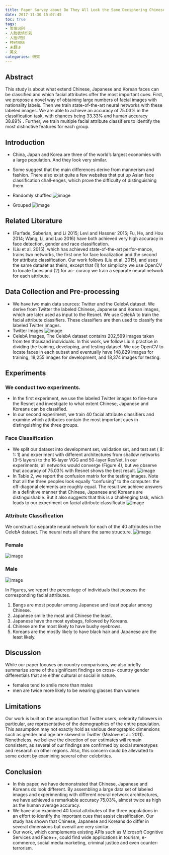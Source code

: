 ```yaml
---
title: Paper Survey about Do They All Look the Same Deciphering Chinese, Japanese and Koreans by Fine-Grained Deep Learning.
date: 2017-11-30 15:07:45
toc: true
tags: 
- 表情识别
- 人脸表情识别
- 人脸识别
- 神经网络
- 未翻译
- 英文
categories: 研究
---
```

## Abstract 
This study is about what extend Chinese, Japanese and Korean faces can be classified and which facial attributes offer the most important cues. First, we propose a novel way of obtaining large numbers of facial images with nationality labels. Then we train state-of-the-art neural networks with these labeled images. We are able to achieve an accuracy of 75.03% in the classification task, with chances being 33.33% and human accuracy 38.89% . Further, we train multiple facial attribute classifiers to identify the most distinctive features for each group. 

## Introduction 
- China, Japan and Korea are three of the world’s largest economies  with a large population. And they look very similar. 
- Some suggest that the main differences derive from mannerism and fashion. There also exist quite a few websites that put up Asian face classification chall-enges, which prove the difficulty of distinguishing them.

- Randomly shuffled 
![image](http://ww1.sinaimg.cn/large/6b8ee255gy1fxkenzn2mtj20b6056t9c.jpg)
- Grouped
![image](http://ww1.sinaimg.cn/large/6b8ee255gy1fxkenzn2mtj20b6056t9c.jpg)

## Related Literature 
- (Farfade, Saberian, and Li 2015; Levi and Hassner 2015; Fu, He, and Hou 2014; Wang, Li, and Luo 2016) have both achieved very high accuracy in face detection, gender and race classification.
- (Liu et al. 2015), which has achieved state-of-the-art perfor-mance, trains two networks, the first one for face localization and the second for attribute classification. Our work follows (Liu et al. 2015), and uses the same dataset as theirs, except that (1) for simplicity we use OpenCV to locate faces and (2) for ac- curacy we train a separate neural network for each attribute. 

## Data Collection and Pre-processing 
- We have two main data sources: Twitter and the CelebA dataset. We derive from Twitter the labeled Chinese, Japanese and Korean images, which are later used as input to the Resnet. We use CelebA to train the facial attribute classifiers. These classifiers are then used to classify the labeled Twitter images. 
- Twitter Images 
![image](http://ww1.sinaimg.cn/large/6b8ee255gy1fxkenzsb6pj20e802u74j.jpg)
- CelebA Images, 
The CelebA dataset contains 202,599 images taken from ten thousand individuals. In this work, we follow Liu.’s practice in dividing the training, developing, and testing dataset. We use OpenCV to locate faces in each subset and eventually have 148,829 images for training, 18,255 images for development, and 18,374 images for testing.

## Experiments
### We conduct two experiments. 
- In the first experiment, we use the labeled Twitter images to fine-tune the Resnet and investigate to what extent Chinese, Japanese and Koreans can be classified. 
- In our second experiment, we train 40 facial attribute classifiers and examine which attributes contain the most important cues in distinguishing the three groups. 

### Face Classification 
- We split our dataset into development set, validation set, and test set ( 8: 1: 1) and experiment with different architectures from shallow networks (3-5 layers) to the 16-layer VGG and 50-layer ResNet. In our experiments, all networks would converge (Figure 4), but we observe that accuracy of 75.03% with Resnet shows the best result. 
![image](http://ww1.sinaimg.cn/large/6b8ee255gy1fxkenzljehj209905x3ym.jpg)
- In Table 2, we report the confusion matrix for the testing images. Note that all the three peoples look equally “confusing” to the computer: the off-diagonal elements are roughly equal. The result we achieve answers in a definitive manner that Chinese, Japanese and Koreans are distinguishable. But it also suggests that this is a challenging task, which leads to our experiment on facial attribute classificatio
![image](http://ww1.sinaimg.cn/large/6b8ee255gy1fxkeo0e64hj20ew05tq3z.jpg)

### Attribute Classification 
We construct a separate neural network for each of the 40 attributes in the CelebA dataset. The neural nets all share the same structure.
![image](http://ww1.sinaimg.cn/large/6b8ee255gy1fxkeo5yjo8j20fo07vtac.jpg)

### Female
![image](http://ww1.sinaimg.cn/large/6b8ee255gy1fxkenzugmwj20e1070mxp.jpg)
### Male
![image](http://ww1.sinaimg.cn/large/6b8ee255gy1fxkeo0ajj0j20e1070wf0.jpg)

In Figures, we report the percentage of individuals that possess the corresponding facial attributes.
1. Bangs are most popular among Japanese and least popular among Chinese. 
2. Japanese smile the most and Chinese the least. 
3. Japanese have the most eyebags, followed by Koreans. 
4. Chinese are the most likely to have bushy eyebrows. 
5. Koreans are the mostly likely to have black hair and Japanese are the least likely. 

## Discussion
While our paper focuses on country comparisons, we also briefly summarize some of the significant findings on cross- country gender differentials that are either cultural or social in nature. 
- females tend to smile more than males 
- men are twice more likely to be wearing glasses than women 

## Limitations 
Our work is built on the assumption that Twitter users, celebrity followers in particular, are representative of the demographics of the entire population. This assumption may not exactly hold as various demographic dimensions such as gender and age are skewed in Twitter (Mislove et al. 2011). Nonetheless, we believe the direction of our estimates will remain consistent, as several of our findings are confirmed by social stereotypes and research on other regions. Also, this concern could be alleviated to some extent by examining several other celebrities.

## Conclusion 
- In this paper, we have demonstrated that Chinese, Japanese and Koreans do look different. By assembling a large data set of labeled images and experimenting with different neural network architectures, we have achieved a remarkable accuracy 75.03%, almost twice as high as the human average accuracy. 
- We have also examined 40 facial attributes of the three populations in an effort to identify the important cues that assist classification. Our study has shown that Chinese, Japanese and Koreans do differ in several dimensions but overall are very similar. 
- Our work, which complements existing APIs such as Microsoft Cognitive Services and Face++, could find wide applications in tourism, e-commerce, social media marketing, criminal justice and even counter-terrorism.



